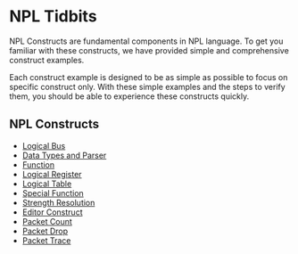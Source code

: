 # NPL Tidbits

NPL Constructs are fundamental components in NPL language. To get you familiar with these constructs, we have provided simple and comprehensive construct examples. 

Each construct example is designed to be as simple as possible to focus on  specific construct only. With these simple examples and the steps to verify them, you should be able to experience these constructs quickly.

## NPL Constructs
- [Logical Bus](https://github.com/nplang/NPL-Tutorials/blob/master/NPL-Tidbits/Logical-Bus)
- [Data Types and Parser](https://github.com/nplang/NPL-Tutorials/blob/master/NPL-Tidbits/Data-Types-Parser)
- [Function](https://github.com/nplang/NPL-Tutorials/blob/master/NPL-Tidbits/Function)
- [Logical Register](https://github.com/nplang/NPL-Tutorials/blob/master/NPL-Tidbits/Logical-Register)
- [Logical Table](https://github.com/nplang/NPL-Tutorials/blob/master/NPL-Tidbits/Logical-Table)
- [Special Function](https://github.com/nplang/NPL-Tutorials/tree/master/NPL-Tidbits/Special_Function)
- [Strength Resolution](https://github.com/nplang/NPL-Tutorials/blob/master/NPL-Tidbits/Strength)
- [Editor Construct](https://github.com/nplang/NPL-Tutorials/blob/master/NPL-Tidbits/Editor)
- [Packet Count](https://github.com/nplang/NPL-Tutorials/tree/master/NPL-Tidbits/Packet_Count)
- [Packet Drop](https://github.com/nplang/NPL-Tutorials/blob/master/NPL-Tidbits/Packet-Drop)
- [Packet Trace](https://github.com/nplang/NPL-Tutorials/blob/master/NPL-Tidbits/Packet-Trace)

